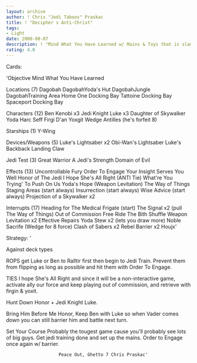 ```yaml
---
layout: archive
author: ! Chris "Jedi Taboos" Praskac
title: ! "Decipher s Anti-Christ"
tags:
- Light
date: 2000-08-07
description: ! "Mind What You Have Learned w/ Mains & Toys that is slammin."
rating: 4.0
---
```

Cards: 

'Objective
Mind What You Have Learned

Locations (7)
Dagobah
DagobahYoda's Hut
DagobahJungle
DagobahTraining Area
Home One Docking Bay
Tattoine Docking Bay
Spaceport Docking Bay

Characters (12)
Ben Kenobi x3
Jedi Knight Luke x3
Daughter of Skywalker
Yoda
Harc Seff
Firgi D'an
Yoxgit
Wedge Antilles (he's forfeit 8)

Starships (1)
Y-Wing

Devices/Weapons (5)
Luke's Lightsaber x2
Obi-Wan's Lightsaber
Luke's Backback
Landing Claw

Jedi Test (3)
Great Warrior
A Jedi's Strength
Domain of Evil

Effects (13)
Uncontrollable Fury
Order To Engage
Your Insight Serves You Well
Honor of The Jedi
I Hope She's All Right (ANTI Tie)
What're You Trying' To Push On Us
Yoda's Hope (Weapon Levitation)
The Way of Things
Staging Areas (start always)
Insurrection (start always)
Wise Advice (start always)
Projection of a Skywalker x2

Interrupts (17)
Heading for The Medical Frigate (start)
The Signal x2 (pull The Way of Things)
Out of Commission
Free Ride
The Bith Shuffle
Weapon Levitation x2 Effective Repairs
Yoda Stew x2 (lets you draw more)
Noble Sacrife (Wedge for 8 force)
Clash of Sabers x2
Rebel Barrier x2
Houjx'

Strategy: '

Against deck types

ROPS get Luke or Ben to Ralltir first then begin to Jedi Train.  Prevent them from flipping as
long as possible and hit them with Order To Engage.

TIES I hope She's All Right and since it will be a non-interactive game, activate ally our force
and keep playing out of commission, and retrieve with firgin & yoxit.

Hunt Down Honor + Jedi Knight Luke.

Bring Him Before Me Honor, Keep Ben with Luke so when Vader comes down you can still barrier him and battle next turn.

Set Your Course Probably the tougest game cause you'll probably see lots of big guys.  Get jedi training done and set up the mains.  Order to Engage once again w/ barrier.

						Peace Out, Ghetto 7 Chris Praskac'